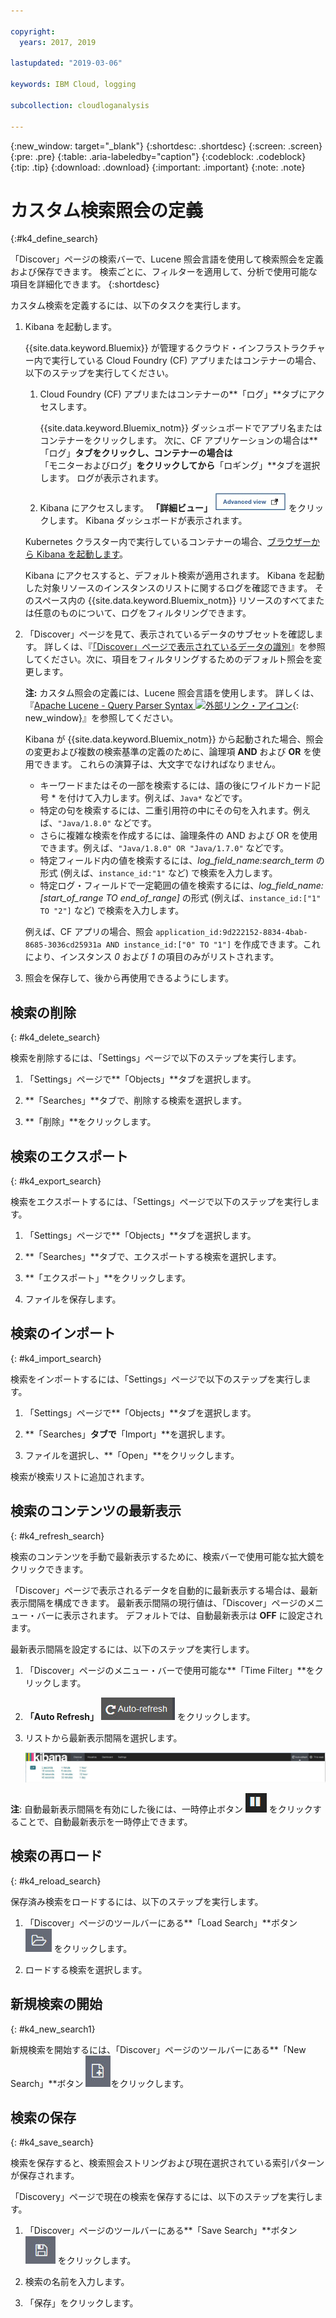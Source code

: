 ```yaml
---

copyright:
  years: 2017, 2019

lastupdated: "2019-03-06"

keywords: IBM Cloud, logging

subcollection: cloudloganalysis

---
```


{:new_window: target="_blank"}
{:shortdesc: .shortdesc}
{:screen: .screen}
{:pre: .pre}
{:table: .aria-labeledby="caption"}
{:codeblock: .codeblock}
{:tip: .tip}
{:download: .download}
{:important: .important}
{:note: .note}

# カスタム検索照会の定義
{:#k4_define_search}

「Discover」ページの検索バーで、Lucene 照会言語を使用して検索照会を定義および保存できます。 検索ごとに、フィルターを適用して、分析で使用可能な項目を詳細化できます。
{:shortdesc}

カスタム検索を定義するには、以下のタスクを実行します。

1. Kibana を起動します。

    {{site.data.keyword.Bluemix}} が管理するクラウド・インフラストラクチャー内で実行している Cloud Foundry (CF) アプリまたはコンテナーの場合、以下のステップを実行してください。
    
    1. Cloud Foundry (CF) アプリまたはコンテナーの**「ログ」**タブにアクセスします。 

        {{site.data.keyword.Bluemix_notm}} ダッシュボードでアプリ名またはコンテナーをクリックします。 次に、CF アプリケーションの場合は**「ログ」**タブをクリックし、コンテナーの場合は**「モニターおよびログ」**をクリックしてから**「ロギング」**タブを選択します。 ログが表示されます。

    2. Kibana にアクセスします。 **「詳細ビュー」** ![「詳細ビュー」リンク](images/logging_advanced_view.jpg "「詳細ビュー」リンク") をクリックします。 Kibana ダッシュボードが表示されます。
    
    Kubernetes クラスター内で実行しているコンテナーの場合、[ブラウザーから Kibana を起動します](/docs/services/CloudLogAnalysis/kibana4?topic=cloudloganalysis-k4_launch#launch_Kibana_from_browser1)。 
    
    Kibana にアクセスすると、デフォルト検索が適用されます。 Kibana を起動した対象リソースのインスタンスのリストに関するログを確認できます。 そのスペース内の {{site.data.keyword.Bluemix_notm}} リソースのすべてまたは任意のものについて、ログをフィルタリングできます。

2. 「Discover」ページを見て、表示されているデータのサブセットを確認します。 詳しくは、『[「Discover」ページで表示されているデータの識別](/docs/services/CloudLogAnalysis/kibana4?topic=cloudloganalysis-kibana_analize_logs_interactively#k4_identify_data)』を参照してください。次に、項目をフィルタリングするためのデフォルト照会を変更します。

    **注:** カスタム照会の定義には、Lucene 照会言語を使用します。 詳しくは、『[Apache Lucene - Query Parser Syntax  ![外部リンク・アイコン](../../../icons/launch-glyph.svg "外部リンク・アイコン")](https://lucene.apache.org/core/2_9_4/queryparsersyntax.html){: new_window}』を参照してください。
    
    Kibana が {{site.data.keyword.Bluemix_notm}} から起動された場合、照会の変更および複数の検索基準の定義のために、論理項 **AND** および **OR** を使用できます。 これらの演算子は、大文字でなければなりません。    
    
    * キーワードまたはその一部を検索するには、語の後にワイルドカード記号 \* を付けて入力します。例えば、`Java*` などです。 
    * 特定の句を検索するには、二重引用符の中にその句を入れます。例えば、`"Java/1.8.0"` などです。
    * さらに複雑な検索を作成するには、論理条件の AND および OR を使用できます。例えば、`"Java/1.8.0" OR "Java/1.7.0"` などです。
    * 特定フィールド内の値を検索するには、*log_field_name:search_term* の形式 (例えば、`instance_id:"1"` など) で検索を入力します。
    * 特定ログ・フィールドで一定範囲の値を検索するには、*log_field_name:[start_of_range TO end_of_range]* の形式 (例えば、`instance_id:["1" TO "2"]` など) で検索を入力します。

     例えば、CF アプリの場合、照会 `application_id:9d222152-8834-4bab-8685-3036cd25931a AND instance_id:["0" TO "1"]` を作成できます。これにより、インスタンス *0* および *1* の項目のみがリストされます。 

3. 照会を保存して、後から再使用できるようにします。 




## 検索の削除
{: #k4_delete_search}

検索を削除するには、「Settings」ページで以下のステップを実行します。

1. 「Settings」ページで**「Objects」**タブを選択します。

2. **「Searches」**タブで、削除する検索を選択します。

3. **「削除」**をクリックします。


## 検索のエクスポート
{: #k4_export_search}

検索をエクスポートするには、「Settings」ページで以下のステップを実行します。

1. 「Settings」ページで**「Objects」**タブを選択します。

2. **「Searches」**タブで、エクスポートする検索を選択します。

3. **「エクスポート」**をクリックします。

4. ファイルを保存します。

 
## 検索のインポート
{: #k4_import_search}

検索をインポートするには、「Settings」ページで以下のステップを実行します。

1. 「Settings」ページで**「Objects」**タブを選択します。

2. **「Searches」**タブで**「Import」**を選択します。

3. ファイルを選択し、**「Open」**をクリックします。

検索が検索リストに追加されます。

## 検索のコンテンツの最新表示
{: #k4_refresh_search}

検索のコンテンツを手動で最新表示するために、検索バーで使用可能な拡大鏡をクリックできます。 

「Discover」ページで表示されるデータを自動的に最新表示する場合は、最新表示間隔を構成できます。 最新表示間隔の現行値は、「Discover」ページのメニュー・バーに表示されます。 デフォルトでは、自動最新表示は **OFF** に設定されます。

最新表示間隔を設定するには、以下のステップを実行します。

1. 「Discover」ページのメニュー・バーで使用可能な**「Time Filter」**をクリックします。

2. **「Auto Refresh」** ![自動最新表示](images/k4_auto_refresh_icon.jpg "自動最新表示") をクリックします。

3. リストから最新表示間隔を選択します。 

    ![最新表示間隔のオプション](images/k4_change_autorefresh.jpg "最新表示間隔のオプション")


**注**: 自動最新表示間隔を有効にした後には、一時停止ボタン ![一時停止](images/k4_auto_refresh_pause_icon.jpg "一時停止") をクリックすることで、自動最新表示を一時停止できます。


## 検索の再ロード
{: #k4_reload_search}

保存済み検索をロードするには、以下のステップを実行します。

1. 「Discover」ページのツールバーにある**「Load Search」**ボタン ![検索のロード](images/k4_load_icon.jpg "検索のロード") をクリックします。

2. ロードする検索を選択します。 

## 新規検索の開始
{: #k4_new_search1}

新規検索を開始するには、「Discover」ページのツールバーにある**「New Search」**ボタン ![新規検索](images/k4_new_search_icon.jpg "新規検索")をクリックします。

## 検索の保存 
{: #k4_save_search}

検索を保存すると、検索照会ストリングおよび現在選択されている索引パターンが保存されます。

「Discovery」ページで現在の検索を保存するには、以下のステップを実行します。

1. 「Discover」ページのツールバーにある**「Save Search」**ボタン ![検索の保存](images/k4_save_search_icon.jpg "検索の保存") をクリックします。

2. 検索の名前を入力します。

3. 「保存」をクリックします。 
